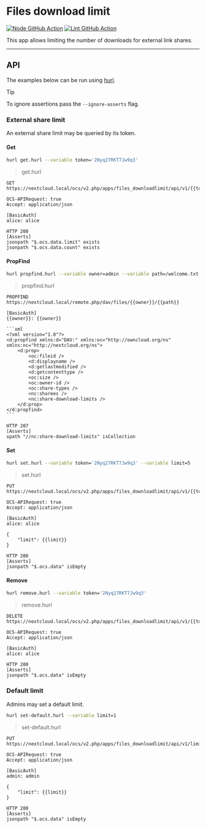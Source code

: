 <!--
  - SPDX-FileCopyrightText: 2024 Nextcloud GmbH and Nextcloud contributors
  - SPDX-License-Identifier: AGPL-3.0-or-later
-->
# Files download limit

[![Node GitHub Action](https://github.com/nextcloud/files_downloadlimit/workflows/Node/badge.svg)](https://github.com/nextcloud/files_downloadlimit/actions?query=workflow%3ANode)
[![Lint GitHub Action](https://github.com/nextcloud/files_downloadlimit/workflows/Lint/badge.svg)](https://github.com/nextcloud/files_downloadlimit/actions?query=workflow%3ALint)

This app allows limiting the number of downloads for external link shares.

---

## API

The examples below can be run using [hurl](https://github.com/Orange-OpenSource/hurl).

> [!TIP]
> To ignore assertions pass the `--ignore-asserts` flag.

### External share limit

An external share limit may be queried by its token.

#### Get

```sh
hurl get.hurl --variable token='2Nyq27RKT7Jw9q3'
```

> get.hurl
```hurl
GET https://nextcloud.local/ocs/v2.php/apps/files_downloadlimit/api/v1/{{token}}/limit

OCS-APIRequest: true
Accept: application/json

[BasicAuth]
alice: alice

HTTP 200
[Asserts]
jsonpath "$.ocs.data.limit" exists
jsonpath "$.ocs.data.count" exists
```

#### PropFind

```sh
hurl propfind.hurl --variable owner=admin --variable path=/welcome.txt
```

> propfind.hurl
````hurl
PROPFIND https://nextcloud.local/remote.php/dav/files/{{owner}}/{{path}}

[BasicAuth]
{{owner}}: {{owner}}

```xml
<?xml version="1.0"?>
<d:propfind xmlns:d="DAV:" xmlns:oc="http://owncloud.org/ns" xmlns:nc="http://nextcloud.org/ns">
	<d:prop>
		<oc:fileid />
		<d:displayname />
		<d:getlastmodified />
		<d:getcontenttype />
		<oc:size />
		<oc:owner-id />
		<oc:share-types />
		<nc:sharees />
		<nc:share-download-limits />
	</d:prop>
</d:propfind>
```

HTTP 207
[Asserts]
xpath "//nc:share-download-limits" isCollection
````

#### Set

```sh
hurl set.hurl --variable token='2Nyq27RKT7Jw9q3' --variable limit=5
```

> set.hurl
```hurl
PUT https://nextcloud.local/ocs/v2.php/apps/files_downloadlimit/api/v1/{{token}}/limit

OCS-APIRequest: true
Accept: application/json

[BasicAuth]
alice: alice

{
	"limit": {{limit}}
}

HTTP 200
[Asserts]
jsonpath "$.ocs.data" isEmpty
```

#### Remove

```sh
hurl remove.hurl --variable token='2Nyq27RKT7Jw9q3'
```

> remove.hurl
```hurl
DELETE https://nextcloud.local/ocs/v2.php/apps/files_downloadlimit/api/v1/{{token}}/limit

OCS-APIRequest: true
Accept: application/json

[BasicAuth]
alice: alice

HTTP 200
[Asserts]
jsonpath "$.ocs.data" isEmpty
```

### Default limit

Admins may set a default limit.

```sh
hurl set-default.hurl --variable limit=1
```

> set-default.hurl
```hurl
PUT https://nextcloud.local/ocs/v2.php/apps/files_downloadlimit/api/v1/limit

OCS-APIRequest: true
Accept: application/json

[BasicAuth]
admin: admin

{
    "limit": {{limit}}
}

HTTP 200
[Asserts]
jsonpath "$.ocs.data" isEmpty
```
